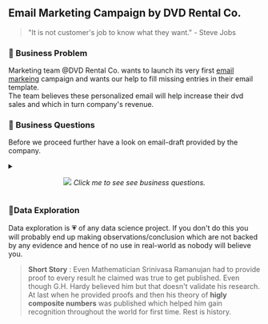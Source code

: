 ## Email Marketing Campaign by DVD Rental Co.
> "It is not customer's job to know what they want." 
>                                   - Steve Jobs

### 📀 Business Problem 

Marketing team @DVD Rental Co. wants to launch its very first [email markeing][1] campaign and wants our help to fill missing entries in their email template. <br>
The team believes these personalized email will help increase their dvd sales and which in turn company's revenue. 

[1]: https://en.wikipedia.org/wiki/Email_marketing "Email marketing is the act of sending a commercial message, typically to a group of people, using email. "


### 🙋 Business Questions

Before we proceed further have a look on email-draft  provided by the company. 

<details>
<summary><p align="center">
<img src="./Images/" >
<i>Click me to see see business questions.</i>
</p></summary>

<br><br>
Based on template provided we can frame following business questions which need to be answered to populate template for each customer. 

**Question 1** What are **top 2 movie categories** based on total movies rented by customer in each category and also **how many movies** customer has watched in each category? 

**Question 2** For **topmost** category provide following additional insights? 

 - **How many more films** customer has watched compared to average number of movies rented by all customers in this category? 
 -  Where does the customer stands in terms of **top x%** compared to all other customer in this category? 
 -  what are **top 3 movie-recommendations** ( that customer has not seen yet ) you will give to customer in this category based on total customer rental count of each movie in this category? 

**Question 3** For **seond topmost** category provide following additional insights? 
 -  What **percentage(%)** does this category makes up to total number of movies watched by the customer in all categories?
 - what are **top 3 movie-recommendations** ( that customer has not seen yet ) you will give to customer in this category based on total customer rental count of each movie in this category? 

**Question 4** **Actor recommendation**
- **Which actor** is featured most in customer rental history of movies? 
- **How many films featuring** this actor has been watched by customer? 
- what are **top 3 films featuring** the same actor which are not watched by customer? 

#### 🏷️ Additional Remarks for Edge Cases : 

* While choosing top 2 categories if there is a tie between 2nd topmost and its next category choose the category which comes first in alphabetical order.
* Similarly , for movie recommendation , in case of tie between top 3 and next movie ,  choose the movie which come first in alphabetical order.
* Again, for most featured actor, if there is ties between two actor, choose the actor whose name comes first in alphabetical order. 
* If for a customer , top 3 recommendations are not available ( either for actor movie recommendation or for movie-recommendation in top 2 categories ) marketing team is happy with at least 1 movie. 
* But in case if that is also not available then mark the customer as red-flag . make sure you flag for all 3 different types of movie-recommendations ( movie, top category, second top category) seperatly in different different column. 

</details>

### 🔎Data Exploration

Data exploration is 💗 of any data science project. If you don't do this you will probably end up making observations/conclusion which are not backed by any evidence and hence of no use in real-world as nobody will believe you. 

>**Short Story** : Even Mathematician Srinivasa Ramanujan had to provide proof to every result he claimed was true to get published. Even though G.H. Hardy  believed him but that doesn't validate his research. At last when he provided proofs and then his theory of **higly composite numbers** was published which helped him gain recognition throughout the world for first time. Rest is history. 























